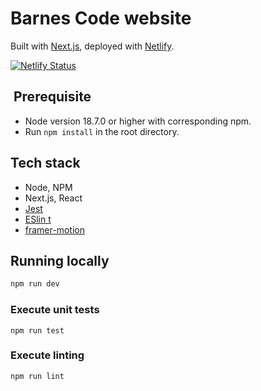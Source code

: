 
# Barnes Code website

Built with [Next.js](https://nextjs.org/), deployed with [Netlify](https://www.netlify.com/).

[![Netlify Status](https://api.netlify.com/api/v1/badges/f98dd505-a613-4dbc-a620-6a8b159acf81/deploy-status)](https://app.netlify.com/sites/barnescode/deploys)

##  Prerequisite

- Node version 18.7.0 or higher with corresponding npm.
- Run `npm install` in the root directory.

## Tech stack

- Node, NPM
- Next.js, React
- [Jest](https://jestjs.io/)
- [ESlin  t](https://eslint.org)
- [framer-motion](https://www.framer.com/motion/)

## Running locally

```bash
npm run dev
```

### Execute unit tests

```shell
npm run test
```

### Execute linting

```shell
npm run lint
```
